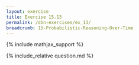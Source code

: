 ```yaml
---
layout: exercise
title: Exercise 15.13
permalink: /dbn-exercises/ex_13/
breadcrumb: 15-Probabilistic-Reasoning-Over-Time
---
```


{% include mathjax_support %}

<div><i class="arrow-up loader" data-chapter="dbn-exercises" data-exercise="ex_13" data-rating="0"></i></div>
{% include_relative question.md %}
